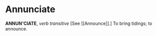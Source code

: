 # Annunciate

**ANNUN'CIATE**, _verb transitive_ \[See [[Announce]].\] To bring tidings; to announce.